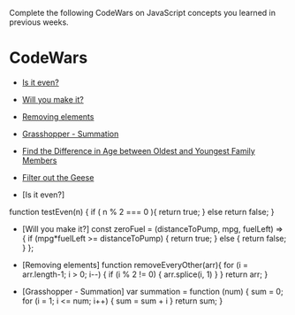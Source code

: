Complete the following CodeWars on JavaScript concepts you learned in previous weeks.

# CodeWars

- [Is it even?](https://www.codewars.com/kata/555a67db74814aa4ee0001b5/train/javascript)
- [Will you make it?](https://www.codewars.com/kata/5861d28f124b35723e00005e/train/javascript)
- [Removing elements](https://www.codewars.com/kata/5769b3802ae6f8e4890009d2/train/javascript)
- [Grasshopper - Summation](https://www.codewars.com/kata/55d24f55d7dd296eb9000030/train/javascript)
- [Find the Difference in Age between Oldest and Youngest Family Members](https://www.codewars.com/kata/5720a1cb65a504fdff0003e2/train/javascript)
- [Filter out the Geese](https://www.codewars.com/kata/57ee4a67108d3fd9eb0000e7/train/javascript)

- [Is it even?]

function testEven(n) {
   if ( n % 2 === 0 ){
     return true;
   }
   else return false;
}

- [Will you make it?]
const zeroFuel = (distanceToPump, mpg, fuelLeft) => {
  if (mpg*fuelLeft >= distanceToPump) {
    return true;
  } else {
    return false;
  }
};

- [Removing elements]
function removeEveryOther(arr){
  for (i = arr.length-1; i > 0; i--) {
    if (i % 2 != 0) {
      arr.splice(i, 1)
    }
  }
  return arr;
}

- [Grasshopper - Summation]
var summation = function (num) {
    sum = 0;
    for (i = 1; i <= num; i++) {
        sum = sum + i
    }
    return sum;
}
